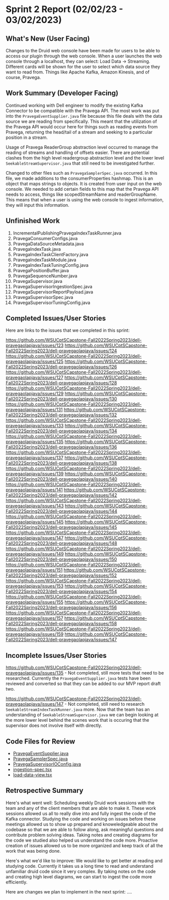 # Sprint 2 Report (02/02/23 - 03/02/2023)

## What's New (User Facing)
Changes to the Druid web console have been made for users to be able to access our plugin through the web console. When a user launches the web console through a localhost, they can select: Load Data -> Streaming. Different cards will be shown for the user to select which data source they want to read from. Things like Apache Kafka, Amazon Kinesis, and of course, Pravega. 

## Work Summary (Developer Facing)
Continued working with Dell engineer to modify the existing Kafka Connector to be compatible with the Pravega API. The most work was put into the `PravegaEventSupplier.java` file because this file deals with the data source we are reading from specifically. This meant that the utilization of the Pravega API would occur here for things such as reading events from Pravega, returning the head/tail of a stream and seeking to a particular position in a stream.

Usage of Pravega ReaderGroup abstraction level occurred to manage the reading of streams and handling of offsets easier. There are potential clashes from the high level readergroup abstraction level and the lower level `SeekableStreamSupervisor.java` that still need to be investigated further.

Changed to other files such as `PravegaSamplerSpec.java` occurred. In this file, we made additions to the consumerProperties hashmap. This is an object that maps strings to objects. It is created from user input on the web console. We needed to add certain fields to this map that the Pravega API needs to access, things like scopedStreamName and readerGroupName. This means that when a user is using the web console to ingest information, they will input this information.

## Unfinished Work
1. IncrementalPublishingPravegaIndexTaskRunner.java
2. PravegaConsumerConfigs.java
3. PravegaDataSourceMetadata.java
4. PravegaIndexTask.java
5. PravegaIndexTaskClientFactory.java
6. PravegaIndexTaskModule.java
7. PravegaIndexTaskTuningConfig.java
8. PravegaPositionBuffer.java
9. PravegaSequenceNumber.java
10. PravegaSupervisor.java
11. PravegaSupervisorIngestionSpec.java
12. PravegaSupervisorReportPayload.java
13. PravegaSupervisorSpec.java
14. PravegaSupervisorTuningConfig.java

## Completed Issues/User Stories
Here are links to the issues that we completed in this sprint:

 https://github.com/WSUCptSCapstone-Fall2022Spring2023/dell-pravegaolapjava/issues/123
 https://github.com/WSUCptSCapstone-Fall2022Spring2023/dell-pravegaolapjava/issues/124
 https://github.com/WSUCptSCapstone-Fall2022Spring2023/dell-pravegaolapjava/issues/125
 https://github.com/WSUCptSCapstone-Fall2022Spring2023/dell-pravegaolapjava/issues/126
 https://github.com/WSUCptSCapstone-Fall2022Spring2023/dell-pravegaolapjava/issues/127
 https://github.com/WSUCptSCapstone-Fall2022Spring2023/dell-pravegaolapjava/issues/128
 https://github.com/WSUCptSCapstone-Fall2022Spring2023/dell-pravegaolapjava/issues/129
 https://github.com/WSUCptSCapstone-Fall2022Spring2023/dell-pravegaolapjava/issues/130
 https://github.com/WSUCptSCapstone-Fall2022Spring2023/dell-pravegaolapjava/issues/131
 https://github.com/WSUCptSCapstone-Fall2022Spring2023/dell-pravegaolapjava/issues/132
 https://github.com/WSUCptSCapstone-Fall2022Spring2023/dell-pravegaolapjava/issues/133
 https://github.com/WSUCptSCapstone-Fall2022Spring2023/dell-pravegaolapjava/issues/134
 https://github.com/WSUCptSCapstone-Fall2022Spring2023/dell-pravegaolapjava/issues/135
 https://github.com/WSUCptSCapstone-Fall2022Spring2023/dell-pravegaolapjava/issues/136
 https://github.com/WSUCptSCapstone-Fall2022Spring2023/dell-pravegaolapjava/issues/137
 https://github.com/WSUCptSCapstone-Fall2022Spring2023/dell-pravegaolapjava/issues/138
 https://github.com/WSUCptSCapstone-Fall2022Spring2023/dell-pravegaolapjava/issues/139
 https://github.com/WSUCptSCapstone-Fall2022Spring2023/dell-pravegaolapjava/issues/140
 https://github.com/WSUCptSCapstone-Fall2022Spring2023/dell-pravegaolapjava/issues/141
 https://github.com/WSUCptSCapstone-Fall2022Spring2023/dell-pravegaolapjava/issues/142
 https://github.com/WSUCptSCapstone-Fall2022Spring2023/dell-pravegaolapjava/issues/143
 https://github.com/WSUCptSCapstone-Fall2022Spring2023/dell-pravegaolapjava/issues/144
 https://github.com/WSUCptSCapstone-Fall2022Spring2023/dell-pravegaolapjava/issues/145
 https://github.com/WSUCptSCapstone-Fall2022Spring2023/dell-pravegaolapjava/issues/145
 https://github.com/WSUCptSCapstone-Fall2022Spring2023/dell-pravegaolapjava/issues/147
 https://github.com/WSUCptSCapstone-Fall2022Spring2023/dell-pravegaolapjava/issues/148
 https://github.com/WSUCptSCapstone-Fall2022Spring2023/dell-pravegaolapjava/issues/149
 https://github.com/WSUCptSCapstone-Fall2022Spring2023/dell-pravegaolapjava/issues/150
 https://github.com/WSUCptSCapstone-Fall2022Spring2023/dell-pravegaolapjava/issues/151
 https://github.com/WSUCptSCapstone-Fall2022Spring2023/dell-pravegaolapjava/issues/152
 https://github.com/WSUCptSCapstone-Fall2022Spring2023/dell-pravegaolapjava/issues/153
 https://github.com/WSUCptSCapstone-Fall2022Spring2023/dell-pravegaolapjava/issues/154
 https://github.com/WSUCptSCapstone-Fall2022Spring2023/dell-pravegaolapjava/issues/155
 https://github.com/WSUCptSCapstone-Fall2022Spring2023/dell-pravegaolapjava/issues/156
 https://github.com/WSUCptSCapstone-Fall2022Spring2023/dell-pravegaolapjava/issues/157
 https://github.com/WSUCptSCapstone-Fall2022Spring2023/dell-pravegaolapjava/issues/158
 https://github.com/WSUCptSCapstone-Fall2022Spring2023/dell-pravegaolapjava/issues/159
 https://github.com/WSUCptSCapstone-Fall2022Spring2023/dell-pravegaolapjava/issues/147

 ## Incomplete Issues/User Stories
https://github.com/WSUCptSCapstone-Fall2022Spring2023/dell-pravegaolapjava/issues/135 - Not completed, still more tests that need to be researched. Currently the `PravegaEventSupplier.java` tests have been reviewed and converted so that they can be added to our MVP report draft two.

https://github.com/WSUCptSCapstone-Fall2022Spring2023/dell-pravegaolapjava/issues/147 - Not completed, still need to research `SeekableStreamIndexTaskRunner.java` more. Now that the team has an understanding of `SeekableStreamSupervisor.java` we can begin looking at the more lower level behind the scenes work that is occuring that the supervisor does not involve itself with directly.


## Code Files for Review
 * [PravegaEventSupplier.java](https://github.com/WSUCptSCapstone-Fall2022Spring2023/dell-pravegaolapjava/blob/pravega-connector/extensions-core/pravega-indexing-service/src/main/java/org/apache/druid/indexing/pravega/PravegaEventSupplier.java)
 * [PravegaSamplerSpec.java](https://github.com/WSUCptSCapstone-Fall2022Spring2023/dell-pravegaolapjava/blob/pravega-connector/extensions-core/pravega-indexing-service/src/main/java/org/apache/druid/indexing/pravega/PravegaSamplerSpec.java)
 * [PravegaSupervisorIOConfig.java](https://github.com/WSUCptSCapstone-Fall2022Spring2023/dell-pravegaolapjava/blob/pravega-connector/extensions-core/pravega-indexing-service/src/main/java/org/apache/druid/indexing/pravega/supervisor/PravegaSupervisorIOConfig.java)
 * [ingestion-spec.tsx](https://github.com/WSUCptSCapstone-Fall2022Spring2023/dell-pravegaolapjava/blob/pravega-connector/web-console/src/druid-models/ingestion-spec/ingestion-spec.tsx)
 * [load-data-view.tsx](https://github.com/WSUCptSCapstone-Fall2022Spring2023/dell-pravegaolapjava/blob/pravega-connector/web-console/src/views/load-data-view/load-data-view.tsx)
 
## Retrospective Summary
Here's what went well: Scheduling weekly Druid work sessions with the team and any of the client members that are able to make it. These work sessions allowed us all to really dive into and fully ingest the code of the Kafka connector. Studying the code and working on issues before these meetings allowed us to show up prepared and knoweledgeable about the codebase so that we are able to follow along, ask meaningful questions and contribute problem solving ideas. Taking notes and creating diagrams for the code we studied also helped us understand the code more. Proactive creation of issues allowed us to be more organized and keep track of all the work that was being done.

Here's what we'd like to improve: We would like to get better at reading and studying code. Currently it takes us a long time to read and understand unfamiliar druid code since it very complex. By taking notes on the code and creating high level diagrams, we can start to ingest the code more efficiently.

Here are changes we plan to implement in the next sprint: ....
